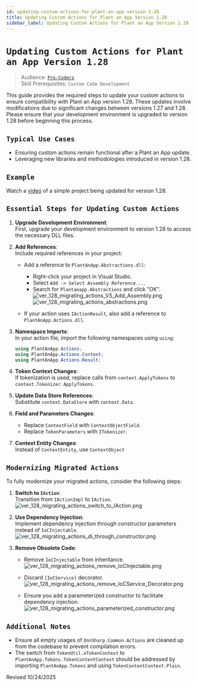```yaml
---
id: updating-custom-actions-for-plant-an-app-version-1-28
title: Updating Custom Actions for Plant an App Version 1.28
sidebar_label: Updating Custom Actions for Plant an App Version 1.28
---
```


# `Updating Custom Actions for Plant an App Version 1.28`

> Audience: [`Pro-Coders`](/audience.md#pro-coders)  
> Skill Prerequisites: `Custom Code Development`

This guide provides the required steps to update your custom actions to ensure compatibility with Plant an App version 1.28. These updates involve modifications due to significant changes between versions 1.27 and 1.28. Please ensure that your development environment is upgraded to version 1.28 before beginning this process.

## `Typical Use Cases`

- Ensuring custom actions remain functional after a Plant an App update.
- Leveraging new libraries and methodologies introduced in version 1.28.

## `Example`
Watch a [video](https://www.loom.com/share/1aa6544806ea4316923e3468458d71fe) of a simple project being updated for version 1.28.

## `Essential Steps for Updating Custom Actions`

1. **Upgrade Development Environment**:  
   First, upgrade your development environment to version 1.28 to access the necessary DLL files.

2. **Add References**:  
   Include required references in your project:

   - Add a reference to `PlantAnApp.Abstractions.dll`:
     - Right-click your project in Visual Studio.
     - Select `Add -> Select Assembly Reference...`.
     - Search for `Plantanapp.Abstractions` and click "OK".<br /><img src="/img/ver_128_migrating_actions_VS_Add_Assembly.png" alt="ver_128_migrating_actions_VS_Add_Assembly.png"></img><br /><img src="/img/ver_128_migrating_actions_abstractions.png" alt="ver_128_migrating_actions_abstractions.png"></img>

   - If your action uses `IActionResult`, also add a reference to `PlantAnApp.Actions.dll`.

3. **Namespace Imports**:  
   In your action file, import the following namespaces using `using`:

   ```csharp
   using PlantAnApp.Actions;
   using PlantAnApp.Actions.Context;
   using PlantAnApp.Actions.Result;
   ```

4. **Token Context Changes**:  
   If tokenization is used, replace calls from `context.ApplyTokens` to `context.Tokenizer.ApplyTokens`.

5. **Update Data Store References**:  
   Substitute `context.DataStore` with `context.Data`.

6. **Field and Parameters Changes**:  
   - Replace `ContextField` with `ContextObjectField`.
   - Replace `TokenParameters` with `ITokenizer`.

7. **Context Entity Changes**:  
   Instead of `ContextEntity`, use `ContextObject` 

## `Modernizing Migrated Actions`

To fully modernize your migrated actions, consider the following steps:

1. **Switch to `IAction`**:  
   Transition from `IActionImpl` to `IAction`.<br /><img src="/img/ver_128_migrating_actions_switch_to_IAction.png" alt="ver_128_migrating_actions_switch_to_IAction.png"></img>


2. **Use Dependency Injection**:  
   Implement dependency injection through constructor parameters instead of `IoCInjectable`.<br /><img src="/img/ver_128_migrating_actions_di_through_constructor.png" alt="ver_128_migrating_actions_di_through_constructor.png"></img>

3. **Remove Obsolete Code**:  
   - Remove `IoCInjectable` from inheritance.<br /><img src="/img/ver_128_migrating_actions_remove_IoCInjectable.png" alt="ver_128_migrating_actions_remove_IoCInjectable.png"></img>
   
   - Discard `[IoCService]` decorator.<br /><img src="/img/ver_128_migrating_actions_remove_IoCService_Decorator.png" alt="ver_128_migrating_actions_remove_IoCService_Decorator.png"></img>

   - Ensure you add a parameterized constructor to facilitate dependency injection.<br /><img src="/img/ver_128_migrating_actions_parameterized_constructor.png" alt="ver_128_migrating_actions_parameterized_constructor.png"></img>



## `Additional Notes`

- Ensure all empty usages of `DnnSharp.Common.Actions` are cleaned up from the codebase to prevent compilation errors.
- The switch from `TokenUtil.eTokenContext` to `PlantAnApp.Tokens.TokenContentContext` should be addressed by importing `PlantAnApp.Tokens` and using `TokenContentContext.Plain`.

Revised 10/24/2025
